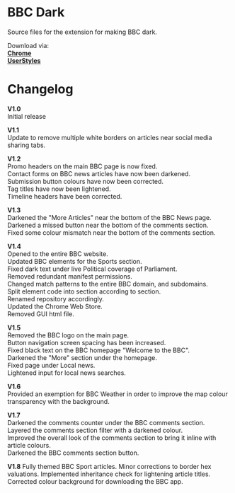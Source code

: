 # BBC Dark
Source files for the extension for making BBC dark.

Download via:  
 <a href="https://chrome.google.com/webstore/detail/bbc-dark-theme/bdifipamjgmfefcpemmlppcmcdjndhig"> **Chrome** </a>  
 <a href="https://userstyles.org/styles/164869/dark-bbc"> **UserStyles** </a>   
<p> </p>

# Changelog
   **V1.0**  
Initial release  
   
   **V1.1**  
Update to remove multiple white borders on articles near social media sharing tabs.  

   **V1.2**  
Promo headers on the main BBC page is now fixed.  
Contact forms on BBC news articles have now been darkened.  
Submission button colours have now been corrected.  
Tag titles have now been lightened.  
Timeline headers have been corrected.  

   **V1.3**  
Darkened the "More Articles" near the bottom of the BBC News page.  
Darkened a missed button near the bottom of the comments section.  
Fixed some colour mismatch near the bottom of the comments section.  

   **V1.4**  
Opened to the entire BBC website.  
Updated BBC elements for the Sports section.  
Fixed dark text under live Political coverage of Parliament.  
Removed redundant manifest permissions.  
Changed match patterns to the entire BBC domain, and subdomains.  
Split element code into section according to section.  
Renamed repository accordingly.  
Updated the Chrome Web Store.  
Removed GUI html file.  

   **V1.5**  
Removed the BBC logo on the main page.  
Button navigation screen spacing has been increased.  
Fixed black text on the BBC homepage "Welcome to the BBC".  
Darkened the "More" section under the homepage.  
Fixed page under Local news.  
Lightened input for local news searches.  

   **V1.6**  
Provided an exemption for BBC Weather in order to improve the map colour transparency with the background.

   **V1.7**  
Darkened the comments counter under the BBC comments section.  
Layered the comments section filter with a darkened colour.  
Improved the overall look of the comments section to bring it inline with article colours.  
Darkened the BBC comments section button.  

  **V1.8**
  Fully themed BBC Sport articles.
  Minor corrections to border hex valuations.
  Implemented inheritance check for lightening article titles.
  Corrected colour background for downloading the BBC app.
  
  
